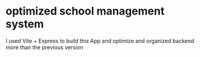 # optimized school management system
I used Vite + Express to build this App and optimize and organized backend more than the previous version